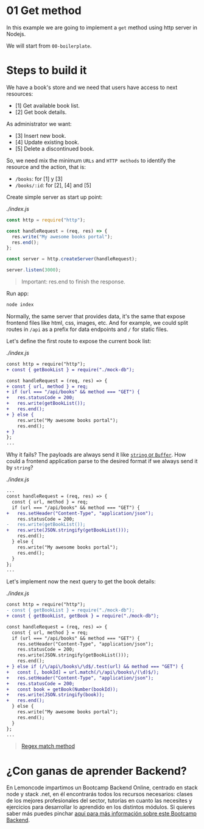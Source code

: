 # 01 Get method

In this example we are going to implement a `get` method using http server in Nodejs.

We will start from `00-boilerplate`.

# Steps to build it

We have a book's store and we need that users have access to next resources:

- [1] Get available book list.
- [2] Get book details.

As administrator we want:

- [3] Insert new book.
- [4] Update existing book.
- [5] Delete a discontinued book.

So, we need mix the minimum `URLs` and `HTTP methods` to identify the resource and the action, that is:

- `/books`: for [1] y [3]
- `/books/:id`: for [2], [4] and [5]

Create simple server as start up point:

_./index.js_

```javascript
const http = require("http");

const handleRequest = (req, res) => {
  res.write("My awesome books portal");
  res.end();
};

const server = http.createServer(handleRequest);

server.listen(3000);
```

> Important: res.end to finish the response.

Run app:

```bash
node index

```

Normally, the same server that provides data, it's the same that expose frontend files like html, css, images, etc. And for example, we could split routes in `/api` as a prefix for data endpoints and `/` for static files.

Let's define the first route to expose the current book list:

_./index.js_

```diff
const http = require("http");
+ const { getBookList } = require("./mock-db");

const handleRequest = (req, res) => {
+ const { url, method } = req;
+ if (url === "/api/books" && method === "GET") {
+   res.statusCode = 200;
+   res.write(getBookList());
+   res.end();
+ } else {
    res.write("My awesome books portal");
    res.end();
+ }
};
...

```

Why it fails? The payloads are always send it like [`string` or `Buffer`](https://nodejs.org/dist/latest-v14.x/docs/api/http.html#http_response_write_chunk_encoding_callback). How could a frontend application parse to the desired format if we always send it by `string`?

_./index.js_

```diff
...
const handleRequest = (req, res) => {
  const { url, method } = req;
  if (url === "/api/books" && method === "GET") {
+   res.setHeader("Content-Type", "application/json");
    res.statusCode = 200;
-   res.write(getBookList());
+   res.write(JSON.stringify(getBookList()));
    res.end();
  } else {
    res.write("My awesome books portal");
    res.end();
  }
};
...

```

Let's implement now the next query to get the book details:

_./index.js_

```diff
const http = require("http");
- const { getBookList } = require("./mock-db");
+ const { getBookList, getBook } = require("./mock-db");

const handleRequest = (req, res) => {
  const { url, method } = req;
  if (url === "/api/books" && method === "GET") {
    res.setHeader("Content-Type", "application/json");
    res.statusCode = 200;
    res.write(JSON.stringify(getBookList()));
    res.end();
+ } else if (/\/api\/books\/\d$/.test(url) && method === "GET") {
+   const [, bookId] = url.match(/\/api\/books\/(\d)$/);
+   res.setHeader("Content-Type", "application/json");
+   res.statusCode = 200;
+   const book = getBook(Number(bookId));
+   res.write(JSON.stringify(book));
+   res.end();
  } else {
    res.write("My awesome books portal");
    res.end();
  }
};
...

```

> [Regex match method](https://developer.mozilla.org/en-US/docs/Web/JavaScript/Reference/Global_Objects/String/match)

# ¿Con ganas de aprender Backend?

En Lemoncode impartimos un Bootcamp Backend Online, centrado en stack node y stack .net, en él encontrarás todos los recursos necesarios: clases de los mejores profesionales del sector, tutorías en cuanto las necesites y ejercicios para desarrollar lo aprendido en los distintos módulos. Si quieres saber más puedes pinchar [aquí para más información sobre este Bootcamp Backend](https://lemoncode.net/bootcamp-backend#bootcamp-backend/banner).

